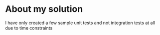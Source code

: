 # About my solution

I have only created a few sample unit tests and not integration tests at all due to time constraints
